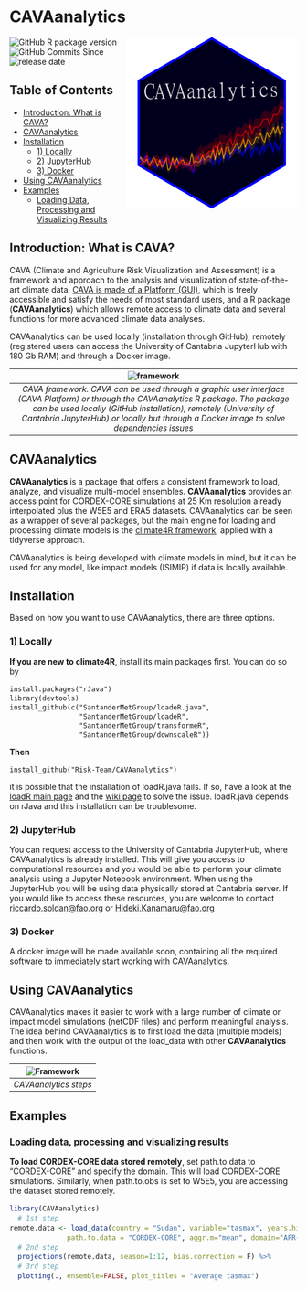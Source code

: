 # CAVAanalytics 
<img src="man/figures/sticker.png" width = "300" height = "300" align="right" />

<div>
   <img src="https://img.shields.io/github/v/release/Risk-team/CAVAanalytics?include_prereleases" alt="GitHub R package version" style="display: inline-block;">
  <img src="https://img.shields.io/github/commits-since/Risk-team/CAVAanalytics/v1.0.0-alpha?include_prereleases" alt="GitHub Commits Since" style="display: inline-block;">
   <img src="https://img.shields.io/github/release-date-pre/Risk-team/CAVAanalytics" alt="release date" style="display: inline-block;">
</div>

## Table of Contents
- [Introduction: What is CAVA?](#introduction-what-is-cava)
- [CAVAanalytics](#cavaanalytics)
- [Installation](#installation)
    - [1) Locally](#1-locally)
    - [2) JupyterHub](#2-jupyterhub)
    - [3) Docker](#3-docker)
- [Using CAVAanalytics](#using-cavaanalytics)
- [Examples](#examples)
    - [Loading Data, Processing and Visualizing Results](#loading-data-processing-and-visualizing-results)


## Introduction: What is CAVA?

CAVA (Climate and Agriculture Risk Visualization and Assessment) is a
framework and approach to the analysis and visualization of
state-of-the-art climate data. [CAVA is made of a Platform
(GUI)](https://fao-cava.predictia.es/auth), which is freely accessible
and satisfy the needs of most standard users, and a R package
(**CAVAanalytics**) which allows remote access to climate data and
several functions for more advanced climate data analyses.

CAVAanalytics can be used locally (installation through GitHub),
remotely (registered users can access the University of Cantabria
JupyterHub with 180 Gb RAM) and through a Docker image.

|                                                                                           ![framework](https://github.com/Risk-Team/CAVAanalytics/assets/40058235/d0647a38-a128-496d-9d7b-81365c8c7f62)                                                                                            |
|:--------------------------------------------------------------------------------------------------------------------------------------------------------------------------------------------------------------------------------------------------------------------------------------------------:|
| *CAVA framework. CAVA can be used through a graphic user interface (CAVA Platform) or through the CAVAanalytics R package. The package can be used locally (GitHub installation), remotely (University of Cantabria JupyterHub) or locally but through a Docker image to solve dependencies issues* |



## CAVAanalytics

**CAVAanalytics** is a package that offers a consistent framework to
load, analyze, and visualize multi-model ensembles. **CAVAanalytics**
provides an access point for CORDEX-CORE simulations at 25 Km resolution
already interpolated plus the W5E5 and ERA5 datasets. CAVAanalytics can
be seen as a wrapper of several packages, but the main engine for
loading and processing climate models is the [climate4R
framework](https://github.com/SantanderMetGroup/climate4R), applied with
a tidyverse approach.

CAVAanalytics is being developed with climate models in mind, but it can
be used for any model, like impact models (ISIMIP) if data is locally
available.

## Installation

Based on how you want to use CAVAanalytics, there are three options.

### 1) Locally

**If you are new to climate4R**, install its main packages first.
You can do so by
```
install.packages("rJava")
library(devtools)
install_github(c("SantanderMetGroup/loadeR.java",
                 "SantanderMetGroup/loadeR",
                 "SantanderMetGroup/transformeR",
                 "SantanderMetGroup/downscaleR"))
```
**Then**
```
install_github("Risk-Team/CAVAanalytics")
```
it is possible that the installation of loadR.java fails. If so, have a
look at the [loadR main
page](https://github.com/SantanderMetGroup/loadeR) and the [wiki
page](https://github.com/SantanderMetGroup/loadeR/wiki/Installation) to
solve the issue. loadR.java depends on rJava and this installation can
be troublesome.

### 2) JupyterHub

You can request access to the University of Cantabria JupyterHub, where
CAVAanalytics is already installed. This will give you access to
computational resources and you would be able to perform your climate
analysis using a Jupyter Notebook environment. When using the JupyterHub you will be using data physically stored at Cantabria server. If you would like to
access these resources, you are welcome to contact
<riccardo.soldan@fao.org> or <Hideki.Kanamaru@fao.org>

### 3) Docker

A docker image will be made available soon, containing all the required
software to immediately start working with CAVAanalytics.

## Using CAVAanalytics

CAVAanalytics makes it easier to work with a large number of climate or
impact model simulations (netCDF files) and perform meaningful analysis.
The idea behind CAVAanalytics is to first load the data (multiple
models) and then work with the output of the load_data with other
**CAVAanalytics** functions.

| ![Framework](https://user-images.githubusercontent.com/40058235/199256415-ed32c42b-e2f8-48e0-b4fe-558de6612038.png) |
|:-------------------------------------------------------------------------------------------------------------------:|
|                                                *CAVAanalytics steps*                                                |

## Examples

### Loading data, processing and visualizing results

**To load CORDEX-CORE data stored remotely**, set path.to.data to
“CORDEX-CORE” and specify the domain. This will load CORDEX-CORE
simulations. Similarly, when path.to.obs is set to W5E5, you are
accessing the dataset stored remotely.

``` r
library(CAVAanalytics)
  # 1st step
remote.data <- load_data(country = "Sudan", variable="tasmax", years.hist=1995, years.proj=2050:2055,
              path.to.data = "CORDEX-CORE", aggr.m="mean", domain="AFR-22")
  # 2nd step
  projections(remote.data, season=1:12, bias.correction = F) %>% 
  # 3rd step
  plotting(., ensemble=FALSE, plot_titles = "Average tasmax")
```


